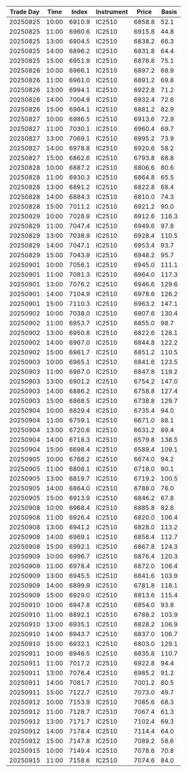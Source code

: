| Trade Day  | Time | Index | Instrument | Price | Basis | 
| ---------- | ---- | ----- | ---------- | ----- | ----- | 
| 20250825 | 10:00 | 6910.9 | IC2510 | 6858.8 | 52.1 | 
| 20250825 | 11:00 | 6960.6 | IC2510 | 6915.8 | 44.8 | 
| 20250825 | 13:00 | 6904.5 | IC2510 | 6838.2 | 66.3 | 
| 20250825 | 14:00 | 6896.2 | IC2510 | 6831.8 | 64.4 | 
| 20250825 | 15:00 | 6951.9 | IC2510 | 6876.8 | 75.1 | 
| 20250826 | 10:00 | 6966.1 | IC2510 | 6897.2 | 68.9 | 
| 20250826 | 11:00 | 6961.0 | IC2510 | 6891.2 | 69.8 | 
| 20250826 | 13:00 | 6994.1 | IC2510 | 6922.8 | 71.2 | 
| 20250826 | 14:00 | 7004.9 | IC2510 | 6932.4 | 72.6 | 
| 20250826 | 15:00 | 6964.1 | IC2510 | 6881.2 | 82.9 | 
| 20250827 | 10:00 | 6986.5 | IC2510 | 6913.6 | 72.9 | 
| 20250827 | 11:00 | 7030.1 | IC2510 | 6960.4 | 69.7 | 
| 20250827 | 13:00 | 7069.1 | IC2510 | 6995.2 | 73.9 | 
| 20250827 | 14:00 | 6978.8 | IC2510 | 6920.6 | 58.2 | 
| 20250827 | 15:00 | 6862.6 | IC2510 | 6793.8 | 68.8 | 
| 20250828 | 10:00 | 6887.2 | IC2510 | 6806.6 | 80.6 | 
| 20250828 | 11:00 | 6930.3 | IC2510 | 6864.8 | 65.5 | 
| 20250828 | 13:00 | 6891.2 | IC2510 | 6822.8 | 68.4 | 
| 20250828 | 14:00 | 6884.3 | IC2510 | 6810.0 | 74.3 | 
| 20250828 | 15:00 | 7011.2 | IC2510 | 6921.2 | 90.0 | 
| 20250829 | 10:00 | 7028.9 | IC2510 | 6912.6 | 116.3 | 
| 20250829 | 11:00 | 7047.4 | IC2510 | 6949.6 | 97.8 | 
| 20250829 | 13:00 | 7038.9 | IC2510 | 6928.4 | 110.5 | 
| 20250829 | 14:00 | 7047.1 | IC2510 | 6953.4 | 93.7 | 
| 20250829 | 15:00 | 7043.9 | IC2510 | 6948.2 | 95.7 | 
| 20250901 | 10:00 | 7056.1 | IC2510 | 6945.0 | 111.1 | 
| 20250901 | 11:00 | 7081.3 | IC2510 | 6964.0 | 117.3 | 
| 20250901 | 13:00 | 7076.2 | IC2510 | 6946.6 | 129.6 | 
| 20250901 | 14:00 | 7104.9 | IC2510 | 6978.6 | 126.2 | 
| 20250901 | 15:00 | 7110.3 | IC2510 | 6963.2 | 147.1 | 
| 20250902 | 10:00 | 7038.0 | IC2510 | 6907.6 | 130.4 | 
| 20250902 | 11:00 | 6953.7 | IC2510 | 6855.0 | 98.7 | 
| 20250902 | 13:00 | 6950.8 | IC2510 | 6822.6 | 128.1 | 
| 20250902 | 14:00 | 6967.0 | IC2510 | 6844.8 | 122.2 | 
| 20250902 | 15:00 | 6961.7 | IC2510 | 6851.2 | 110.5 | 
| 20250903 | 10:00 | 6965.1 | IC2510 | 6841.6 | 123.5 | 
| 20250903 | 11:00 | 6967.0 | IC2510 | 6847.8 | 119.2 | 
| 20250903 | 13:00 | 6901.2 | IC2510 | 6754.2 | 147.0 | 
| 20250903 | 14:00 | 6886.2 | IC2510 | 6758.8 | 127.4 | 
| 20250903 | 15:00 | 6868.5 | IC2510 | 6738.8 | 129.7 | 
| 20250904 | 10:00 | 6829.4 | IC2510 | 6735.4 | 94.0 | 
| 20250904 | 11:00 | 6759.1 | IC2510 | 6671.0 | 88.1 | 
| 20250904 | 13:00 | 6720.6 | IC2510 | 6631.2 | 89.4 | 
| 20250904 | 14:00 | 6718.3 | IC2510 | 6579.8 | 138.5 | 
| 20250904 | 15:00 | 6698.4 | IC2510 | 6589.4 | 109.1 | 
| 20250905 | 10:00 | 6768.2 | IC2510 | 6674.0 | 94.2 | 
| 20250905 | 11:00 | 6808.1 | IC2510 | 6718.0 | 90.1 | 
| 20250905 | 13:00 | 6819.7 | IC2510 | 6719.2 | 100.5 | 
| 20250905 | 14:00 | 6864.0 | IC2510 | 6788.0 | 76.0 | 
| 20250905 | 15:00 | 6913.9 | IC2510 | 6846.2 | 67.8 | 
| 20250908 | 10:00 | 6968.4 | IC2510 | 6885.8 | 82.6 | 
| 20250908 | 11:00 | 6926.4 | IC2510 | 6820.0 | 106.4 | 
| 20250908 | 13:00 | 6941.2 | IC2510 | 6828.0 | 113.2 | 
| 20250908 | 14:00 | 6969.1 | IC2510 | 6856.4 | 112.7 | 
| 20250908 | 15:00 | 6992.1 | IC2510 | 6867.8 | 124.3 | 
| 20250909 | 10:00 | 6996.7 | IC2510 | 6876.4 | 120.3 | 
| 20250909 | 11:00 | 6978.4 | IC2510 | 6872.0 | 106.4 | 
| 20250909 | 13:00 | 6945.5 | IC2510 | 6841.6 | 103.9 | 
| 20250909 | 14:00 | 6899.9 | IC2510 | 6781.8 | 118.1 | 
| 20250909 | 15:00 | 6929.0 | IC2510 | 6813.6 | 115.4 | 
| 20250910 | 10:00 | 6947.8 | IC2510 | 6854.0 | 93.8 | 
| 20250910 | 11:00 | 6892.1 | IC2510 | 6788.2 | 103.9 | 
| 20250910 | 13:00 | 6935.1 | IC2510 | 6828.2 | 106.9 | 
| 20250910 | 14:00 | 6943.7 | IC2510 | 6837.0 | 106.7 | 
| 20250910 | 15:00 | 6932.1 | IC2510 | 6803.0 | 129.1 | 
| 20250911 | 10:00 | 6946.5 | IC2510 | 6835.8 | 110.7 | 
| 20250911 | 11:00 | 7017.2 | IC2510 | 6922.8 | 94.4 | 
| 20250911 | 13:00 | 7076.4 | IC2510 | 6985.2 | 91.2 | 
| 20250911 | 14:00 | 7081.7 | IC2510 | 7001.2 | 80.5 | 
| 20250911 | 15:00 | 7122.7 | IC2510 | 7073.0 | 49.7 | 
| 20250912 | 10:00 | 7153.9 | IC2510 | 7085.6 | 68.3 | 
| 20250912 | 11:00 | 7128.7 | IC2510 | 7067.4 | 61.3 | 
| 20250912 | 13:00 | 7171.7 | IC2510 | 7102.4 | 69.3 | 
| 20250912 | 14:00 | 7178.4 | IC2510 | 7114.4 | 64.0 | 
| 20250912 | 15:00 | 7147.8 | IC2510 | 7089.2 | 58.6 | 
| 20250915 | 10:00 | 7149.4 | IC2510 | 7078.6 | 70.8 | 
| 20250915 | 11:00 | 7158.6 | IC2510 | 7074.6 | 84.0 | 
